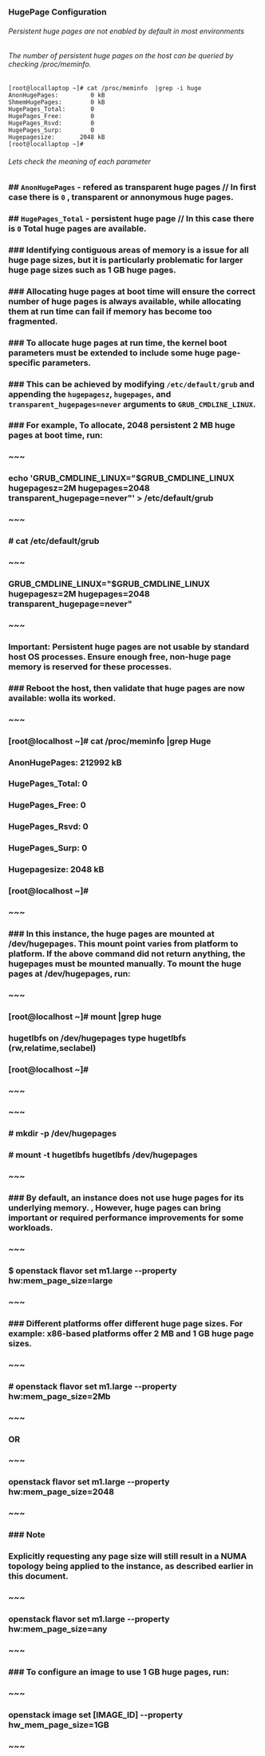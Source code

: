 ### HugePage Configuration ###

###### Persistent huge pages are not enabled by default in most environments
###### The number of persistent huge pages on the host can be queried by checking /proc/meminfo. 

 ~~~
 [root@locallaptop ~]# cat /proc/meminfo  |grep -i huge
 AnonHugePages:         0 kB
 ShmemHugePages:        0 kB
 HugePages_Total:       0
 HugePages_Free:        0
 HugePages_Rsvd:        0
 HugePages_Surp:        0
 Hugepagesize:       2048 kB
 [root@locallaptop ~]#
 ~~~


###### Lets check the meaning of each parameter 

###   ## `AnonHugePages` - refered as transparent huge pages // In first case there is `0` , transparent or annonymous huge pages. 
###   ## `HugePages_Total` - persistent huge page // In this case there is `0` Total huge pages are available. 

### ### Identifying contiguous areas of memory is a issue for all huge page sizes, but it is particularly problematic for larger huge page sizes such as 1 GB huge pages. 
### ### Allocating huge pages at boot time will ensure the correct number of huge pages is always available, while allocating them at run time can fail if memory has become too fragmented.
### ### To allocate huge pages at run time, the kernel boot parameters must be extended to include some huge page-specific parameters. 
### ### This can be achieved by modifying `/etc/default/grub` and appending the `hugepagesz`, `hugepages`, and `transparent_hugepages=never` arguments to `GRUB_CMDLINE_LINUX`.
### ### For example, To allocate,  2048 persistent 2 MB huge pages at boot time, run:
### ~~~
 ### echo 'GRUB_CMDLINE_LINUX="$GRUB_CMDLINE_LINUX hugepagesz=2M hugepages=2048 transparent_hugepage=never"' > /etc/default/grub
 ### ~~~
 ### # cat /etc/default/grub
 ### ~~~
### GRUB_CMDLINE_LINUX="$GRUB_CMDLINE_LINUX hugepagesz=2M hugepages=2048 transparent_hugepage=never"
### ~~~
### Important: Persistent huge pages are not usable by standard host OS processes. Ensure enough free, non-huge page memory is reserved for these processes.

### ### Reboot the host, then validate that huge pages are now available: wolla its worked. 
### ~~~
### [root@localhost ~]# cat /proc/meminfo |grep Huge
### AnonHugePages:    212992 kB
### HugePages_Total:       0
### HugePages_Free:        0
### HugePages_Rsvd:        0
### HugePages_Surp:        0
### Hugepagesize:       2048 kB
### [root@localhost ~]# 
### ~~~

### ### In this instance, the huge pages are mounted at /dev/hugepages. This mount point varies from platform to platform. If the above command did not return anything, the hugepages must be mounted manually. To mount the huge pages at /dev/hugepages, run:
### ~~~
### [root@localhost ~]# mount |grep huge
### hugetlbfs on /dev/hugepages type hugetlbfs (rw,relatime,seclabel)
### [root@localhost ~]# 
### ~~~
### ~~~
### # mkdir -p /dev/hugepages
### # mount -t hugetlbfs hugetlbfs /dev/hugepages
### ~~~

### ### By default, an instance does not use huge pages for its underlying memory. , However, huge pages can bring important or required performance improvements for some workloads. 
### ~~~
### $ openstack flavor set m1.large --property hw:mem_page_size=large
### ~~~

### ### Different platforms offer different huge page sizes. For example: x86-based platforms offer 2 MB and 1 GB huge page sizes.
### ~~~
### # openstack flavor set m1.large --property hw:mem_page_size=2Mb
### ~~~
### OR 
### ~~~
### openstack flavor set m1.large --property hw:mem_page_size=2048
### ~~~

### ### Note

### Explicitly requesting any page size will still result in a NUMA topology being applied to the instance, as described earlier in this document.
### ~~~
### openstack flavor set m1.large --property hw:mem_page_size=any
### ~~~

### ### To configure an image to use 1 GB huge pages, run:
### ~~~
### openstack image set [IMAGE_ID]  --property hw_mem_page_size=1GB
### ~~~

###  

